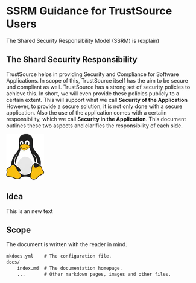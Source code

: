 # SSRM Guidance for TrustSource Users

The Shared Security Responsibility Model (SSRM) is (explain)

## The Shard Security Responsibility

TrustSource helps in providing Security and Compliance for Software Applications. In scope of this, TrustSource itself has the aim to be secure und compliant as well. TrustSource has a strong set of security policies to achieve this. In short, we will even provide these policies publicly to a certain extent. This will support what we call **Security of the Application**
However, to provide a secure solution, it is not only done with a secure application. Also the use of the application comes with a certaiin responsibility, which we call **Security in the Application**.
This document outlines these two aspects and clarifies the responsibility of each side.

  ![Tux, the Linux mascot](/assets/tux.png)

## Idea
This is an new text

## Scope

The document is written with the reader in mind. 

    mkdocs.yml    # The configuration file.
    docs/
        index.md  # The documentation homepage.
        ...       # Other markdown pages, images and other files.
